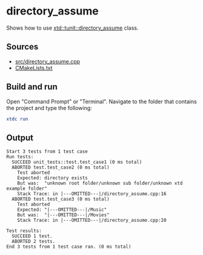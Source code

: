 # directory_assume

Shows how to use [xtd::tunit::directory_assume](https://gammasoft71.github.io/xtd/reference_guides/latest/classxtd_1_1tunit_1_1directory__assume.html) class.

## Sources

* [src/directory_assume.cpp](src/directory_assume.cpp)
* [CMakeLists.txt](CMakeLists.txt)

## Build and run

Open "Command Prompt" or "Terminal". Navigate to the folder that contains the project and type the following:

```cmake
xtdc run
```

## Output

```
Start 3 tests from 1 test case
Run tests:
  SUCCEED unit_tests::test.test_case1 (0 ms total)
  ABORTED test.test_case2 (0 ms total)
    Test aborted
    Expected: directory exists
    But was:  "unknown root folder/unknown sub folder/unknown xtd example folder"
    Stack Trace: in |---OMITTED---|/directory_assume.cpp:16
  ABORTED test.test_case3 (0 ms total)
    Test aborted
    Expected: "|---OMITTED---|/Music"
    But was:  "|---OMITTED---|/Movies"
    Stack Trace: in |---OMITTED---|/directory_assume.cpp:20

Test results:
  SUCCEED 1 test.
  ABORTED 2 tests.
End 3 tests from 1 test case ran. (0 ms total)
```
